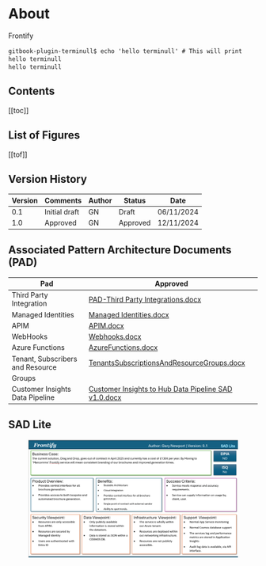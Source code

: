 # About

Frontify

```term
gitbook-plugin-terminull$ echo 'hello terminull' # This will print hello terminull
hello terminull
```

## Contents <a href="#contents-.toc-heading" id="contents-.toc-heading"></a>

\[\[toc]]

## List of Figures

\[\[tof]]

## Version History

| Version | Comments      | Author | Status   | Date       |
| ------- | ------------- | ------ | -------- | ---------- |
| 0.1     | Initial draft | GN     | Draft    | 06/11/2024 |
| 1.0     | Approved      | GN     | Approved | 12/11/2024 |

## Associated Pattern Architecture Documents (PAD)

| Pad                              | Approved                                                                                                                                                                           |
| -------------------------------- | ---------------------------------------------------------------------------------------------------------------------------------------------------------------------------------- |
| Third Party Integration          | [PAD-Third Party Integrations.docx](https://knightfrank.sharepoint.com/:w:/s/Architecture/Efx6Mu57pd5EvzxneOkp3BwBrd4PPgLNvRWThUta0YXgmQ?e=SRRik8)                                 |
| Managed Identities               | [Managed Identities.docx](https://knightfrank.sharepoint.com/:w:/s/Architecture/ES8fu2cJ8Q5KkEcKDfiH74YBgbe2vWp360_wqvbQLZugZg?e=snBN5J)                                           |
| APIM                             | [APIM.docx](https://knightfrank.sharepoint.com/:w:/s/Architecture/EWajcLw7-AhLvg6JdMfN69EBgcHCdiHvJ847G6ije2r9xw?e=T2rnd1)                                                         |
| WebHooks                         | [Webhooks.docx](https://knightfrank.sharepoint.com/:w:/s/Architecture/EetbFvDt19VMjVTyXIwxTfYBPjisBUX7ilHKKMNnUsU6dQ?e=PicNn6)                                                     |
| Azure Functions                  | [AzureFunctions.docx](https://knightfrank.sharepoint.com/:w:/s/Architecture/Eb8K_m55IRdLvByM-qakjyABCmMYpnq0Evk4Ja-1BKSmbg?e=ox6WCL)                                               |
| Tenant, Subscribers and Resource | [TenantsSubscriptionsAndResourceGroups.docx](https://knightfrank.sharepoint.com/:w:/s/Architecture/ERws57dqRhZNpRoydqVczsABfKB6uj7-ZxjTqyUOzVB8bA?e=6a0Wvl)                        |
| Groups                           |                                                                                                                                                                                    |
| Customer Insights Data Pipeline  | [Customer Insights to Hub Data Pipeline SAD v1.0.docx](https://knightfrank.sharepoint.com/:w:/s/SROProjectsDepartmentcopy/ETja2C-RS3NOuZsQ0x9J03MBmm6abX8Ebnzn0wflf8E00g?e=dg6RhP) |

## SAD Lite

<figure><img src=".gitbook/assets/sadlite.png" alt=""><figcaption></figcaption></figure>
